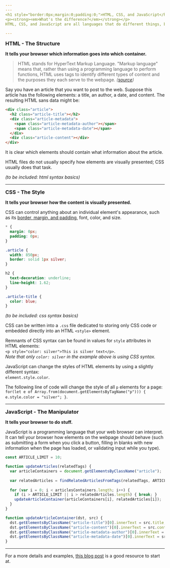 ```yaml
---
---
<h1 style="border:0px;margin:0;padding:0;">HTML, CSS, and JavaScript</h1>
<p><strong><em>What's the difference?</em></strong></p>
HTML, CSS, and JavaScript are all languages that do different things, but together, they create interactive, styled webpages.  
  
---
```

<h3 style="margin:0px">HTML - The Structure</h3>
<p><strong>It tells your browser which information goes into which container.</strong></p>

> HTML stands for HyperText Markup Language. "Markup language" means that, rather than using a programming language to perform functions, HTML uses tags to identify different types of content and the purposes they each serve to the webpage.
_([source](https://blog.hubspot.com/marketing/web-design-html-css-javascript))_

Say you have an article that you want to post to the web. Suppose this article has the following elements: a title, an author, a date, and content. The resulting HTML sans data might be:  
```html
<div class="article">
  <h2 class="article-title"></h2>
  <div class="article-metadata">
    <span class="article-metadata-author"></span>
    <span class="article-metadata-date"></span>
  </div>
  <div class="article-content"></div>
</div>
```  
It is clear which elements should contain what information about the article.  

HTML files do not usually specify how elements are visually presented; CSS usually does that task.  

_(to be included: html syntax basics)_  

---
<h3 style="margin:0px">CSS - The Style</h3>
<p><strong>It tells your browser how the content is visually presented.</strong></p>

CSS can control anything about an individual element's appearance, such as its [border, margin, and padding](https://www.w3schools.com/css/css_boxmodel.asp), font, color, and size.  

```css
* {
  margin: 0px;
  padding: 0px;
}

.article {
  width: 850px;
  border: solid 1px silver;
}

h2 {
  text-decoration: underline;
  line-height: 1.62;
}

.article-title {
  color: blue;
}
```

_(to be included: css syntax basics)_  

CSS can be written into a `.css` file dedicated to storing only CSS code or embedded directly into an HTML `<style>` element.  

Remnants of CSS syntax can be found in values for `style` attributes in HTML elements:  
`<p style="color: silver">This is silver text</p>`.  
_Note that only `color: silver` in the example above is using CSS syntax._

JavaScript can change the styles of HTML elements by using a slightly different syntax:  
`element.style.color`.  

The following line of code will change the style of all `p` elements for a page:  
`for(let e of Array.from(document.getElementsByTagName("p"))) { e.style.color = "silver"; }`.  

---
<h3 style="margin:0px">JavaScript - The Manipulator</h3>
<p><strong>It tells your browser to do stuff.</strong></p>

JavaScript is a programming language that your web browser can interpret. It can tell your browser how elements on the webpage should behave (such as submitting a form when you click a button, filling in blanks with new information when the page has loaded, or validating input while you type).  
```js
const ARTICLE_LIMIT = 10;

function updateArticles(relatedTags) {
  var articleContainers = document.getElementsByClassName("article");
  
  var relatedArticles = findRelatedArticlesFromTags(relatedTags, ARTICLE_LIMIT);
  
  for (var i = 0; i < articlesContainers.length; i++) {
    if (i > ARTICLE_LIMIT || i > relatedArticles.length) { break; }
    updateArticleContainer(articleContainers[i], relatedArticles[i]);
  }
}

function updateArticleContainer(dst, src) {
  dst.getElementsByClassName("article-title")[0].innerText = src.title;
  dst.getElementsByClassName("article-content")[0].innerText = src.content;
  dst.getElementsByClassName("article-metadata-author")[0].innerText = src.author;
  dst.getElementsByClassName("article-metadata-date")[0].innerText = src.date;
}
```

---
For a more details and examples, [this blog post](https://blog.hubspot.com/marketing/web-design-html-css-javascript) is a good resource to start at.  

